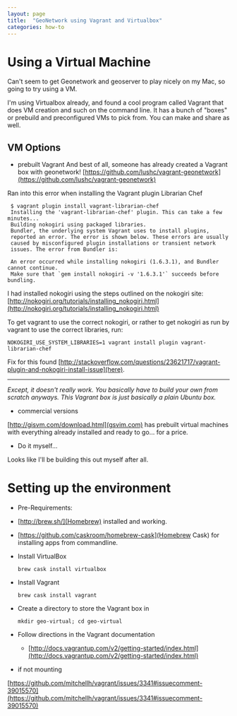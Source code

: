 ```yaml
---
layout: page
title:  "GeoNetwork using Vagrant and Virtualbox"
categories: how-to
---
```


# Using a Virtual Machine

Can't seem to get Geonetwork and geoserver to play nicely on my Mac, so going to try using a VM.

I'm using Virtualbox already, and found a cool program called Vagrant that does VM creation and such on the command line. It has a bunch of "boxes" or prebuild and preconfigured VMs to pick from. You can make and share as well.

## VM Options

- prebuilt Vagrant
And best of all, someone has already created a Vagrant box with geonetwork! [https://github.com/lushc/vagrant-geonetwork](https://github.com/lushc/vagrant-geonetwork)

Ran into this error when installing the Vagrant plugin Librarian Chef

     $ vagrant plugin install vagrant-librarian-chef 
     Installing the 'vagrant-librarian-chef' plugin. This can take a few minutes...
     Building nokogiri using packaged libraries.
     Bundler, the underlying system Vagrant uses to install plugins,
     reported an error. The error is shown below. These errors are usually
     caused by misconfigured plugin installations or transient network
     issues. The error from Bundler is:

     An error occurred while installing nokogiri (1.6.3.1), and Bundler cannot continue.
     Make sure that `gem install nokogiri -v '1.6.3.1'` succeeds before bundling.

I had installed nokogiri using the steps outlined on the nokogiri site: [http://nokogiri.org/tutorials/installing_nokogiri.html](http://nokogiri.org/tutorials/installing_nokogiri.html)

To get vagrant to use the correct nokogiri, or rather to get nokogiri as run by vagrant to use the correct libraries, run:

```
NOKOGIRI_USE_SYSTEM_LIBRARIES=1 vagrant install plugin vagrant-librarian-chef
```

Fix for this found [http://stackoverflow.com/questions/23621717/vagrant-plugin-and-nokogiri-install-issue](here).


-----------------------

*Except, it doesn't really work. You basically have to build your own from scratch anyways. This Vagrant box is just basically a plain Ubuntu box.*

- commercial versions

[http://gisvm.com/download.html](gsvim.com) has prebuilt virtual machines with everything already installed and ready to go... for a price.


- Do it myself...

Looks like I'll be building this out myself after all.


# Setting up the environment

- Pre-Requirements:
 - [http://brew.sh/](Homebrew) installed and working.
 - [https://github.com/caskroom/homebrew-cask](Homebrew Cask) for installing apps from commandline.

- Install VirtualBox

    ```
    brew cask install virtualbox
    ```

- Install Vagrant

    ```
    brew cask install vagrant
    ```
- Create a directory to store the Vagrant box in

    ```
    mkdir geo-virtual; cd geo-virtual
    ```

- Follow directions in the Vagrant documentation
    - [http://docs.vagrantup.com/v2/getting-started/index.html](http://docs.vagrantup.com/v2/getting-started/index.html)
    
- if not mounting

[https://github.com/mitchellh/vagrant/issues/3341#issuecomment-39015570](https://github.com/mitchellh/vagrant/issues/3341#issuecomment-39015570)


